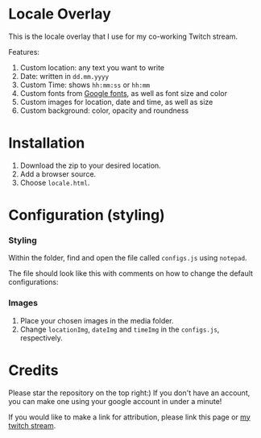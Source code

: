 # Locale Overlay

This is the locale overlay that I use for my co-working Twitch stream.

Features:

1. Custom location: any text you want to write
2. Date: written in `dd.mm.yyyy`
3. Custom Time: shows `hh:mm:ss` or `hh:mm`
4. Custom fonts from [Google fonts], as well as font size and color
5. Custom images for location, date and time, as well as size
6. Custom background: color, opacity and roundness

# Installation

1. Download the zip to your desired location.
2. Add a browser source.
3. Choose `locale.html`.

# Configuration (styling)

### Styling

Within the folder, find and open the file called `configs.js` using `notepad`.

The file should look like this with comments on how to change the default configurations:

### Images

1. Place your chosen images in the media folder.
2. Change `locationImg`, `dateImg` and `timeImg` in the `configs.js`, respectively.

# Credits

Please star the repository on the top right:) If you don't have an account, you can make one using your google account in under a minute!

If you would like to make a link for attribution, please link this page or [my twitch stream].

[google fonts]: https://fonts.google.com/
[my twitch stream]: https://www.twitch.tv/moh__t
